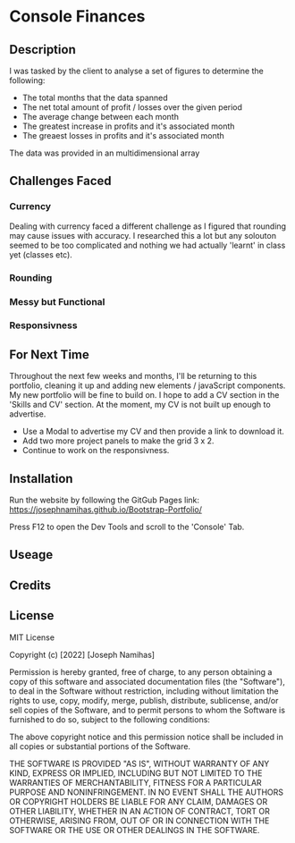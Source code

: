 # Console Finances

## Description
I was tasked by the client to analyse a set of figures to determine the following:

- The total months that the data spanned
- The net total amount of profit / losses over the given period
- The average change between each month
- The greatest increase in profits and it's associated month
- The greaest losses in profits and it's associated month

The data was provided in an multidimensional array

## Challenges Faced

### Currency

Dealing with currency faced a different challenge as I figured that rounding may cause issues with accuracy. I researched this a lot but any solouton seemed to be too complicated and nothing we had actually 'learnt' in class yet (classes etc).

### Rounding





### Messy but Functional



### Responsivness


## For Next Time

Throughout the next few weeks and months, I'll be returning to this portfolio, cleaning it up and adding new elements / javaScript components. My new portfolio will be fine to build on. I hope to add a CV section in the 'Skills and CV' section. At the moment, my CV is not built up enough to advertise.

- Use a Modal to advertise my CV and then provide a link to download it.
- Add two more project panels to make the grid 3 x 2. 
- Continue to work on the responsivness.

## Installation

Run the website by following the GitGub Pages link: 
https://josephnamihas.github.io/Bootstrap-Portfolio/

Press F12 to open the Dev Tools and scroll to the 'Console' Tab.


## Useage



## Credits


## License 

MIT License

Copyright (c) [2022] [Joseph Namihas]

Permission is hereby granted, free of charge, to any person obtaining a copy of this software and associated documentation files (the "Software"), to deal in the Software without restriction, including without limitation the rights to use, copy, modify, merge, publish, distribute, sublicense, and/or sell copies of the Software, and to permit persons to whom the Software is furnished to do so, subject to the following conditions:

The above copyright notice and this permission notice shall be included in all copies or substantial portions of the Software.

THE SOFTWARE IS PROVIDED "AS IS", WITHOUT WARRANTY OF ANY KIND, EXPRESS OR IMPLIED, INCLUDING BUT NOT LIMITED TO THE WARRANTIES OF MERCHANTABILITY, FITNESS FOR A PARTICULAR PURPOSE AND NONINFRINGEMENT. IN NO EVENT SHALL THE AUTHORS OR COPYRIGHT HOLDERS BE LIABLE FOR ANY CLAIM, DAMAGES OR OTHER LIABILITY, WHETHER IN AN ACTION OF CONTRACT, TORT OR OTHERWISE, ARISING FROM, OUT OF OR IN CONNECTION WITH THE SOFTWARE OR THE USE OR OTHER DEALINGS IN THE SOFTWARE.